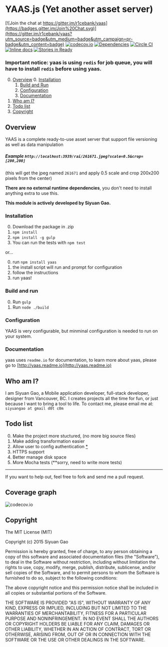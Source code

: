 # YAAS.js (Yet another asset server)

[![Join the chat at https://gitter.im/r1cebank/yaas](https://badges.gitter.im/Join%20Chat.svg)](https://gitter.im/r1cebank/yaas?utm_source=badge&utm_medium=badge&utm_campaign=pr-badge&utm_content=badge)
[![codecov.io](http://codecov.io/github/r1cebank/yaas/coverage.svg?branch=master)](http://codecov.io/github/r1cebank/yaas?branch=master)
[![Dependencies](https://david-dm.org/r1cebank/yaas.svg)](https://david-dm.org/r1cebank/yaas.svg)
[![Circle CI](https://circleci.com/gh/r1cebank/yaas.svg?style=svg)](https://circleci.com/gh/r1cebank/yaas)
[![Inline docs](http://inch-ci.org/github/r1cebank/yaas.svg?branch=master)](http://inch-ci.org/github/r1cebank/yaas)
[![Stories in Ready](https://badge.waffle.io/r1cebank/yaas.png?label=ready&title=Ready)](https://waffle.io/r1cebank/yaas)

### Important notice: yaas is using `redis` for job queue, you will have to install `redis` before using yaas.

0. [Overview](#overview)
	0. [Installation](#installation)
	1. [Build and Run](#build-and-run)
	2. [Configuration](#configuration)
	3. [Documentation](#documentation)
1. [Who am I?](#who-am-i)
2. [Todo list](#todo-list)
3. [Copyright](#copyright)

## Overview

YAAS is a complete ready-to-use asset server that support file versioning as well as data manipulation

##### Example `http://localhost:3939/rai/261671.jpeg?scale=0.5&crop=[200,200]`
(this will get the jpeg named `261671` and apply 0.5 scale and crop 200x200 pixels from the center)

**There are no external runtime dependencies**, you don't need to install anything extra to use this.

**This module is actively developed by Siyuan Gao.**

### Installation

0.	Download the package in .zip
1. `npm install`
2. `npm install -g gulp`
2. You can run the tests with `npm test`

or...

0. run `npm install yaas`
1. the install script will run and prompt for configuration
2. follow the instructions
3. run yaas!

### Build and run
0.	Run	 `gulp`
1. Run `node ./build`

### Configuration

YAAS is very configurable, but minminal configuration is needed to run on your system.

### Documentation

yaas uses `readme.io` for documentation, to learn more about yaas, please go to [http://yaas.readme.io](http://yaas.readme.io)

## Who am I?

I am Siyuan Gao, a Mobile application developer, full-stack developer, designer from Vancouver, BC. I creates projects all the time for fun, or just because I want to bring a tool to life. To contact me, please email me at: `siyuangao at gmail d0t c0m`

## Todo list

0. Make the project more stuctured, (no more big source files)
1. Make adding transformation easier
2. Allow user to config authentication [*](#authentication)
3. HTTPS support
4. Better manage disk space
5. More Mocha tests (**sorry, need to write more tests)

***
If you want to help out, feel free to fork and send me a pull request.

## Coverage graph

![codecov.io](http://codecov.io/github/r1cebank/yaas/branch.svg?branch=master)

## Copyright

The MIT License (MIT)

Copyright (c) 2015 Siyuan Gao

Permission is hereby granted, free of charge, to any person obtaining a copy
of this software and associated documentation files (the "Software"), to deal
in the Software without restriction, including without limitation the rights
to use, copy, modify, merge, publish, distribute, sublicense, and/or sell
copies of the Software, and to permit persons to whom the Software is
furnished to do so, subject to the following conditions:

The above copyright notice and this permission notice shall be included in
all copies or substantial portions of the Software.

THE SOFTWARE IS PROVIDED "AS IS", WITHOUT WARRANTY OF ANY KIND, EXPRESS OR
IMPLIED, INCLUDING BUT NOT LIMITED TO THE WARRANTIES OF MERCHANTABILITY,
FITNESS FOR A PARTICULAR PURPOSE AND NONINFRINGEMENT. IN NO EVENT SHALL THE
AUTHORS OR COPYRIGHT HOLDERS BE LIABLE FOR ANY CLAIM, DAMAGES OR OTHER
LIABILITY, WHETHER IN AN ACTION OF CONTRACT, TORT OR OTHERWISE, ARISING FROM,
OUT OF OR IN CONNECTION WITH THE SOFTWARE OR THE USE OR OTHER DEALINGS IN
THE SOFTWARE.
